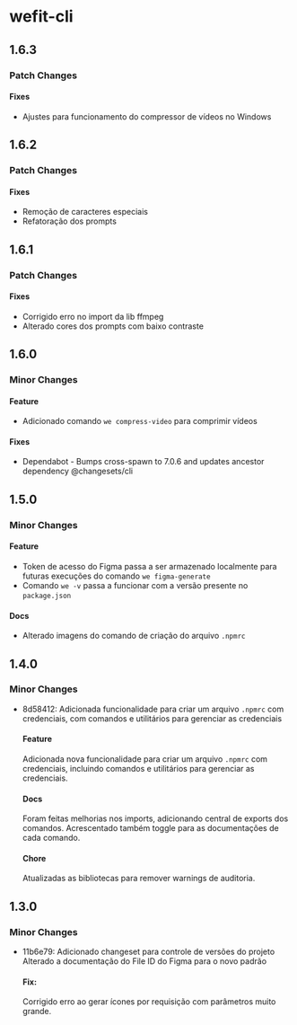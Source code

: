 # wefit-cli

## 1.6.3

### Patch Changes

#### Fixes

- Ajustes para funcionamento do compressor de vídeos no Windows

## 1.6.2

### Patch Changes

#### Fixes

- Remoção de caracteres especiais
- Refatoração dos prompts

## 1.6.1

### Patch Changes

#### Fixes

- Corrigido erro no import da lib ffmpeg
- Alterado cores dos prompts com baixo contraste

## 1.6.0

### Minor Changes

#### Feature

- Adicionado comando `we compress-video` para comprimir vídeos

#### Fixes

- Dependabot - Bumps cross-spawn to 7.0.6 and updates ancestor dependency @changesets/cli

## 1.5.0

### Minor Changes

#### Feature

- Token de acesso do Figma passa a ser armazenado localmente para futuras execuções do comando `we figma-generate`
- Comando `we -v` passa a funcionar com a versão presente no `package.json`

#### Docs

- Alterado imagens do comando de criação do arquivo `.npmrc`

## 1.4.0

### Minor Changes

- 8d58412: Adicionada funcionalidade para criar um arquivo `.npmrc` com credenciais, com comandos e utilitários para gerenciar as credenciais

  #### Feature

  Adicionada nova funcionalidade para criar um arquivo `.npmrc` com credenciais, incluindo comandos e utilitários para gerenciar as credenciais.

  #### Docs

  Foram feitas melhorias nos imports, adicionando central de exports dos comandos.
  Acrescentado também toggle para as documentações de cada comando.

  #### Chore

  Atualizadas as bibliotecas para remover warnings de auditoria.

## 1.3.0

### Minor Changes

- 11b6e79: Adicionado changeset para controle de versões do projeto
  Alterado a documentação do File ID do Figma para o novo padrão

  #### Fix:

  Corrigido erro ao gerar ícones por requisição com parâmetros muito grande.
